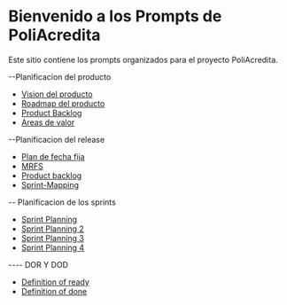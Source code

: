 # Bienvenido a los Prompts de PoliAcredita

Este sitio contiene los prompts organizados para el proyecto PoliAcredita.

<!-- - [Plan de Producto](prompts/plan-producto.md)
- [Planificación del Release](prompts/planificacion-release.md)
- [Planificación del Sprint](prompts/planificacion-sprint.md)  -->
--Planificacion del producto
- [Vision del producto](prompts/Vision-producto.md)
- [Roadmap del producto](prompts/roadmap-producto.md)
- [Product Backlog](prompts/Product-backlog.md)
- [Areas de valor](prompts/areas-valor.md)

--Planificacion del release 
- [Plan de fecha fija](Release/FEchafija.md)
- [MRFS](Release/MRFS.md)
- [Product backlog](Release/Pb-release.md)
- [Sprint-Mapping](Release/sprint-mapping.md)


-- Planificacion de los sprints 
- [Sprint Planning ](Sprints/Sprint-Planning1.md)
- [Sprint Planning 2 ](Sprints/Sprint-Planning2.md)
- [Sprint Planning 3 ](Sprints/Sprint-Planning3.md)
- [Sprint Planning 4 ](Sprints/Sprint-Planning4.md)

---- DOR Y DOD
- [Definition of ready](DOR/DOR.md)
- [Definition of done](DOD/DOD.md)


